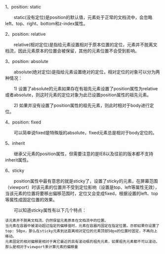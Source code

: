 1、position: static

　　static(没有定位)是position的默认值，元素处于正常的文档流中，会忽略left、top、right、bottom和z-index属性。

2、position: relative

　　relative(相对定位)是指给元素设置相对于原本位置的定位，元素并不脱离文档流，因此元素原本的位置会被保留，其他的元素位置不会受到影响。

3、position: absolute

　　absolute(绝对定位)是指给元素设置绝对的定位，相对定位的对象可以分为两种情况：

　　1) 设置了absolute的元素如果存在有祖先元素设置了position属性为relative或者absolute，则这时元素的定位对象为此已设置position属性的祖先元素。

　　2) 如果并没有设置了position属性的祖先元素，则此时相对于body进行定位。

4、position: fixed

　　可以简单说fixed是特殊版的absolute，fixed元素总是相对于body定位的。

5、inherit

　　继承父元素的position属性，但需要注意的是IE8以及往前的版本都不支持inherit属性。

6、sticky

　　position属性中最有意思的就是sticky了，设置了sticky的元素，在屏幕范围（viewport）时该元素的位置并不受到定位影响（设置是top、left等属性无效），当该元素的位置将要移出偏移范围时，定位又会变成fixed，根据设置的left、top等属性成固定位置的效果。

　　可以知道sticky属性有以下几个特点：

    该元素并不脱离文档流，仍然保留元素原本在文档流中的位置。
    当元素在容器中被滚动超过指定的偏移值时，元素在容器内固定在指定位置。亦即如果你设置了top: 50px，那么在sticky元素到达距离相对定位的元素顶部50px的位置时固定，不再向上移动。
    元素固定的相对偏移是相对于离它最近的具有滚动框的祖先元素，如果祖先元素都不可以滚动，那么是相对于viewport来计算元素的偏移量